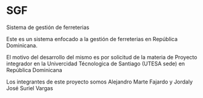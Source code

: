 # SGF
Sistema de gestión de ferreterias

Este es un sistema enfocado a la gestión de ferreterias en República Dominicana.

El motivo del desarrollo del mismo es por solicitud de la materia de Proyecto integrador en la Univercidad Técnologica de Santiago (UTESA sede) en República Dominicana 

Los integrantes de este proyecto somos Alejandro Marte Fajardo y Jordaly José Suriel Vargas
